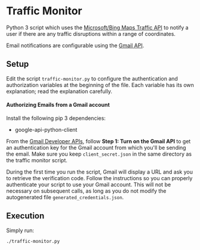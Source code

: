 # Traffic Monitor

Python 3 script which uses the [Microsoft/Bing Maps Traffic API](https://msdn.microsoft.com/en-us/library/hh441725.aspx) to notify a user if there are any traffic disruptions within a range of coordinates.

Email notifications are configurable using the [Gmail API](https://developers.google.com/gmail/api/).

## Setup

Edit the script `traffic-monitor.py` to configure the authentication and authorization variables at the beginning of the file. Each variable has its own explanation; read the explanation carefully.

#### Authorizing Emails from a Gmail account

Install the following pip 3 dependencies:
* google-api-python-client

From the [Gmail Developer APIs](https://developers.google.com/gmail/api/quickstart/python), follow **Step 1: Turn on the Gmail API** to get an authentication key for the Gmail account from which you'll be sending the email. Make sure you keep `client_secret.json` in the same directory as the traffic monitor script.

During the first time you run the script, Gmail will display a URL and ask you to retrieve the verification code. Follow the instructions so you can properly authenticate your script to use your Gmail account. This will not be necessary on subsequent calls, as long as you do not modify the autogenerated file `generated_credentials.json`.

## Execution

Simply run:

```
./traffic-monitor.py
```
